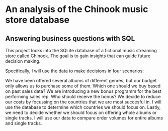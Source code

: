 # An analysis of the Chinook music store database
## Answering business questions with SQL

This project looks into the SQLite database of a fictional music streaming store called Chinook. The goal is to gain insights that can guide future decision making.

Specifically, I will use the data to make decisions in four scenarios:

We have been offered several albums of different genres, but our budget only allows us to purchase some of them. Which one should we buy based on past sales data?
We are introducing a new bonus programm for the best performing sales rep. Who should receive the bonus?
We decide to reduce our costs by focussing on the countries that we are most succesful in. I will use the database to determine which countries we should focus on.
Lastly, we need to decide whether we should focus on offering whole albums or single tracks. I will use our data to compare order volumes for entire albums and single tracks.
